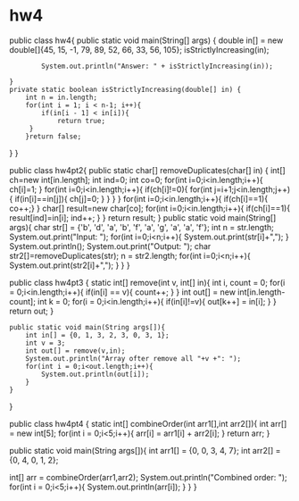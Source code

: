 # hw4
public class hw4{
    public static void main(String[] args) {
        double in[] = new double[]{45, 15, -1, 79, 89, 52, 66, 33, 56, 105};
        isStrictlyIncreasing(in);
        
            System.out.println("Answer: " + isStrictlyIncreasing(in));
        
    }
    private static boolean isStrictlyIncreasing(double[] in) {
        int n = in.length;
        for(int i = 1; i < n-1; i++){
            if(in[i - 1] < in[i]){
                return true;
         }
        }return false;
  }
}


public class hw4pt2{
    public static char[] removeDuplicates(char[] in) {
        int[] ch=new int[in.length];
        int ind=0;
        int co=0;
        for(int i=0;i<in.length;i++){
            ch[i]=1; 
        }
        for(int i=0;i<in.length;i++){
            if(ch[i]!=0){
                for(int j=i+1;j<in.length;j++){
                    if(in[i]==in[j]){
                        ch[j]=0;
                    }
                }
            }
        }
        for(int i=0;i<in.length;i++){
            if(ch[i]==1){
                co++;}
            }
        char[] result=new char[co];
        for(int i=0;i<in.length;i++){
            if(ch[i]==1){
                result[ind]=in[i];
                ind++;
            }
        }
        return result;
    }
    public static void main(String[] args){
        char str[] = {'b', 'd', 'a', 'b', 'f', 'a', 'g', 'a', 'a', 'f'};
        int n = str.length;
        System.out.print("Input: ");
        for(int i=0;i<n;i++){
            System.out.print(str[i]+",");
        }
        System.out.println();
        System.out.print("Output: ");
        char str2[]=removeDuplicates(str);
        n = str2.length;
        for(int i=0;i<n;i++){
            System.out.print(str2[i]+",");
        }
    }
}




public class hw4pt3 {
    static int[] remove(int v, int[] in){
        int i, count = 0;
        for(i = 0;i<in.length;i++){
            if(in[i] == v){
                count++;
            }
        }
        int out[] = new int[in.length-count];
        int k = 0;
        for(i = 0;i<in.length;i++){
            if(in[i]!=v){
                out[k++] = in[i];
            }
        }
        return out;
    }

    public static void main(String args[]){
        int in[] = {0, 1, 3, 2, 3, 0, 3, 1};
        int v = 3;
        int out[] = remove(v,in);
        System.out.println("Array ofter remove all "+v +": ");
        for(int i = 0;i<out.length;i++){
            System.out.println(out[i]);
        }
    }
}


public class hw4pt4 {
static int[] combineOrder(int arr1[],int arr2[]){
int arr[] = new int[5];
for(int i = 0;i<5;i++){
arr[i] = arr1[i] + arr2[i];
}
return arr;
}

public static void main(String args[]){
int arr1[] = {0, 0, 3, 4, 7};
int arr2[] = {0, 4, 0, 1, 2};

int[] arr = combineOrder(arr1,arr2);
System.out.println("Combined order: ");
for(int i = 0;i<5;i++){
System.out.println(arr[i]);
}
}
}

